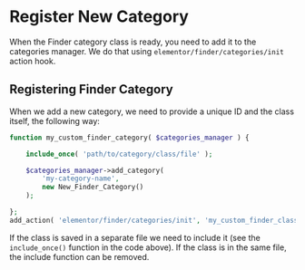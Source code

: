 # Register New Category

When the Finder category class is ready, you need to add it to the categories manager. We do that using `elementor/finder/categories/init` action hook.

## Registering Finder Category

When we add a new category, we need to provide a unique ID and the class itself, the following way:

```php
function my_custom_finder_category( $categories_manager ) {

	include_once( 'path/to/category/class/file' );

	$categories_manager->add_category(
		'my-category-name',
		new New_Finder_Category()
	);

};
add_action( 'elementor/finder/categories/init', 'my_custom_finder_class' );
```

If the class is saved in a separate file we need to include it (see the `include_once()` function in the code above). If the class is in the same file, the include function can be removed.
